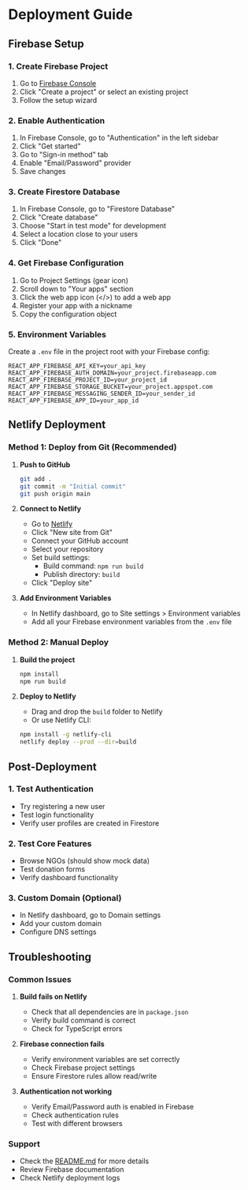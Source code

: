 # Deployment Guide

## Firebase Setup

### 1. Create Firebase Project
1. Go to [Firebase Console](https://console.firebase.google.com/)
2. Click "Create a project" or select an existing project
3. Follow the setup wizard

### 2. Enable Authentication
1. In Firebase Console, go to "Authentication" in the left sidebar
2. Click "Get started"
3. Go to "Sign-in method" tab
4. Enable "Email/Password" provider
5. Save changes

### 3. Create Firestore Database
1. In Firebase Console, go to "Firestore Database"
2. Click "Create database"
3. Choose "Start in test mode" for development
4. Select a location close to your users
5. Click "Done"

### 4. Get Firebase Configuration
1. Go to Project Settings (gear icon)
2. Scroll down to "Your apps" section
3. Click the web app icon (</>) to add a web app
4. Register your app with a nickname
5. Copy the configuration object

### 5. Environment Variables
Create a `.env` file in the project root with your Firebase config:

```env
REACT_APP_FIREBASE_API_KEY=your_api_key
REACT_APP_FIREBASE_AUTH_DOMAIN=your_project.firebaseapp.com
REACT_APP_FIREBASE_PROJECT_ID=your_project_id
REACT_APP_FIREBASE_STORAGE_BUCKET=your_project.appspot.com
REACT_APP_FIREBASE_MESSAGING_SENDER_ID=your_sender_id
REACT_APP_FIREBASE_APP_ID=your_app_id
```

## Netlify Deployment

### Method 1: Deploy from Git (Recommended)

1. **Push to GitHub**
   ```bash
   git add .
   git commit -m "Initial commit"
   git push origin main
   ```

2. **Connect to Netlify**
   - Go to [Netlify](https://netlify.com)
   - Click "New site from Git"
   - Connect your GitHub account
   - Select your repository
   - Set build settings:
     - Build command: `npm run build`
     - Publish directory: `build`
   - Click "Deploy site"

3. **Add Environment Variables**
   - In Netlify dashboard, go to Site settings > Environment variables
   - Add all your Firebase environment variables from the `.env` file

### Method 2: Manual Deploy

1. **Build the project**
   ```bash
   npm install
   npm run build
   ```

2. **Deploy to Netlify**
   - Drag and drop the `build` folder to Netlify
   - Or use Netlify CLI:
   ```bash
   npm install -g netlify-cli
   netlify deploy --prod --dir=build
   ```

## Post-Deployment

### 1. Test Authentication
- Try registering a new user
- Test login functionality
- Verify user profiles are created in Firestore

### 2. Test Core Features
- Browse NGOs (should show mock data)
- Test donation forms
- Verify dashboard functionality

### 3. Custom Domain (Optional)
- In Netlify dashboard, go to Domain settings
- Add your custom domain
- Configure DNS settings

## Troubleshooting

### Common Issues

1. **Build fails on Netlify**
   - Check that all dependencies are in `package.json`
   - Verify build command is correct
   - Check for TypeScript errors

2. **Firebase connection fails**
   - Verify environment variables are set correctly
   - Check Firebase project settings
   - Ensure Firestore rules allow read/write

3. **Authentication not working**
   - Verify Email/Password auth is enabled in Firebase
   - Check authentication rules
   - Test with different browsers

### Support
- Check the [README.md](README.md) for more details
- Review Firebase documentation
- Check Netlify deployment logs 